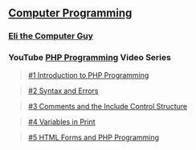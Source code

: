 ## [Computer Programming](https://en.wikipedia.org/wiki/Computer_programming)

### [Eli the Computer Guy](https://www.youtube.com/user/elithecomputerguy)

### YouTube [PHP Programming](https://en.wikipedia.org/wiki/PHP) Video Series
> [#1 Introduction to PHP Programming](https://www.youtube.com/watch?v=27dR_sLaM74&list=PL6C3CB409A8577C2F&index=1)

> [#2 Syntax and Errors](https://www.youtube.com/watch?v=L0pgyxOAdlg&list=PL6C3CB409A8577C2F&index=2)

> [#3 Comments and the Include Control Structure](https://www.youtube.com/watch?v=LLSKQbKbaVg&list=PL6C3CB409A8577C2F&index=3)

> [#4 Variables in Print](https://www.youtube.com/watch?v=RYrA3SNPtAU&index=4&list=PL6C3CB409A8577C2F)

> [#5 HTML Forms and PHP Programming](https://www.youtube.com/watch?v=sQ5NctZrX74&list=PL6C3CB409A8577C2F&index=5)
